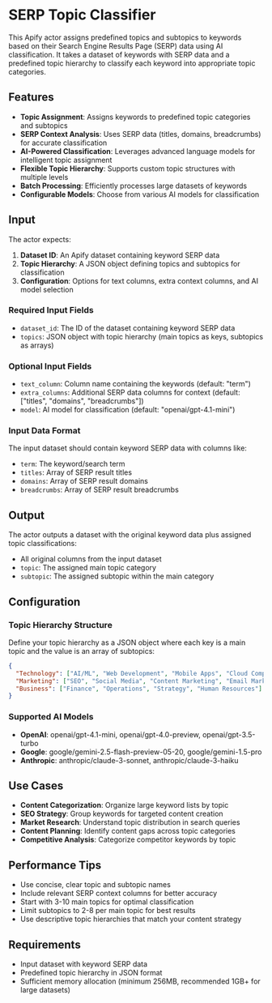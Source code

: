 # SERP Topic Classifier

This Apify actor assigns predefined topics and subtopics to keywords based on their Search Engine Results Page (SERP) data using AI classification. It takes a dataset of keywords with SERP data and a predefined topic hierarchy to classify each keyword into appropriate topic categories.

## Features

- **Topic Assignment**: Assigns keywords to predefined topic categories and subtopics
- **SERP Context Analysis**: Uses SERP data (titles, domains, breadcrumbs) for accurate classification
- **AI-Powered Classification**: Leverages advanced language models for intelligent topic assignment
- **Flexible Topic Hierarchy**: Supports custom topic structures with multiple levels
- **Batch Processing**: Efficiently processes large datasets of keywords
- **Configurable Models**: Choose from various AI models for classification

## Input

The actor expects:

1. **Dataset ID**: An Apify dataset containing keyword SERP data
2. **Topic Hierarchy**: A JSON object defining topics and subtopics for classification
3. **Configuration**: Options for text columns, extra context columns, and AI model selection

### Required Input Fields

- `dataset_id`: The ID of the dataset containing keyword SERP data
- `topics`: JSON object with topic hierarchy (main topics as keys, subtopics as arrays)

### Optional Input Fields

- `text_column`: Column name containing the keywords (default: "term")
- `extra_columns`: Additional SERP data columns for context (default: ["titles", "domains", "breadcrumbs"])
- `model`: AI model for classification (default: "openai/gpt-4.1-mini")

### Input Data Format

The input dataset should contain keyword SERP data with columns like:
- `term`: The keyword/search term
- `titles`: Array of SERP result titles
- `domains`: Array of SERP result domains
- `breadcrumbs`: Array of SERP result breadcrumbs

## Output

The actor outputs a dataset with the original keyword data plus assigned topic classifications:

- All original columns from the input dataset
- `topic`: The assigned main topic category
- `subtopic`: The assigned subtopic within the main category

## Configuration

### Topic Hierarchy Structure

Define your topic hierarchy as a JSON object where each key is a main topic and the value is an array of subtopics:

```json
{
  "Technology": ["AI/ML", "Web Development", "Mobile Apps", "Cloud Computing"],
  "Marketing": ["SEO", "Social Media", "Content Marketing", "Email Marketing"],
  "Business": ["Finance", "Operations", "Strategy", "Human Resources"]
}
```

### Supported AI Models

- **OpenAI**: openai/gpt-4.1-mini, openai/gpt-4.0-preview, openai/gpt-3.5-turbo
- **Google**: google/gemini-2.5-flash-preview-05-20, google/gemini-1.5-pro
- **Anthropic**: anthropic/claude-3-sonnet, anthropic/claude-3-haiku

## Use Cases

- **Content Categorization**: Organize large keyword lists by topic
- **SEO Strategy**: Group keywords for targeted content creation
- **Market Research**: Understand topic distribution in search queries
- **Content Planning**: Identify content gaps across topic categories
- **Competitive Analysis**: Categorize competitor keywords by topic

## Performance Tips

- Use concise, clear topic and subtopic names
- Include relevant SERP context columns for better accuracy
- Start with 3-10 main topics for optimal classification
- Limit subtopics to 2-8 per main topic for best results
- Use descriptive topic hierarchies that match your content strategy

## Requirements

- Input dataset with keyword SERP data
- Predefined topic hierarchy in JSON format
- Sufficient memory allocation (minimum 256MB, recommended 1GB+ for large datasets)
